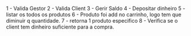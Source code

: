 1 - Valida Gestor
2 - Valida Client
3 - Gerir Saldo
4 - Depositar dinheiro
5 - listar os todos os produtos
6 - Produto foi add no carrinho, logo tem que diminuir q quantidade.
7 - retorna 1 produto especifico
8 - Verifica se o client tem dinheiro suficiente para a compra.